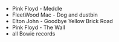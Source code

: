 * Pink Floyd - Meddle
* FleetWood Mac - Dog and dustbin
* Elton John - Goodbye Yellow Brick Road
* Pink Floyd - The Wall
* all Bowie records
